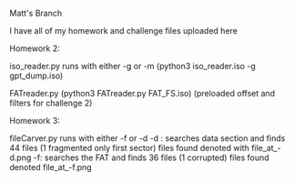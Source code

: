 Matt's Branch

I have all of my homework and challenge files uploaded here


Homework 2:

iso_reader.py runs with either -g or -m (python3 iso_reader.iso -g gpt_dump.iso)

FATreader.py (python3 FATreader.py FAT_FS.iso) (preloaded offset and filters for challenge 2)


Homework 3:

fileCarver.py runs with either -f or -d 
-d : searches data section and finds 44 files (1 fragmented only first sector) files found denoted with file_at_-d.png
-f: searches the FAT and finds 36 files (1 corrupted) files found denoted file_at_-f.png
